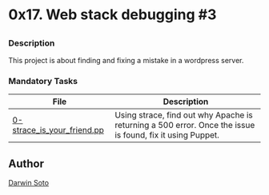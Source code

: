 # 0x17. Web stack debugging #3

##

### Description

This project is about finding and fixing a mistake in a wordpress server.

### Mandatory Tasks

| File | Description |
| ------ | ------ |
| [0-strace_is_your_friend.pp](0-strace_is_your_friend.pp) | Using strace, find out why Apache is returning a 500 error. Once the issue is found, fix it using Puppet. |


## Author

[Darwin Soto](https://twitter.com/darutos)
